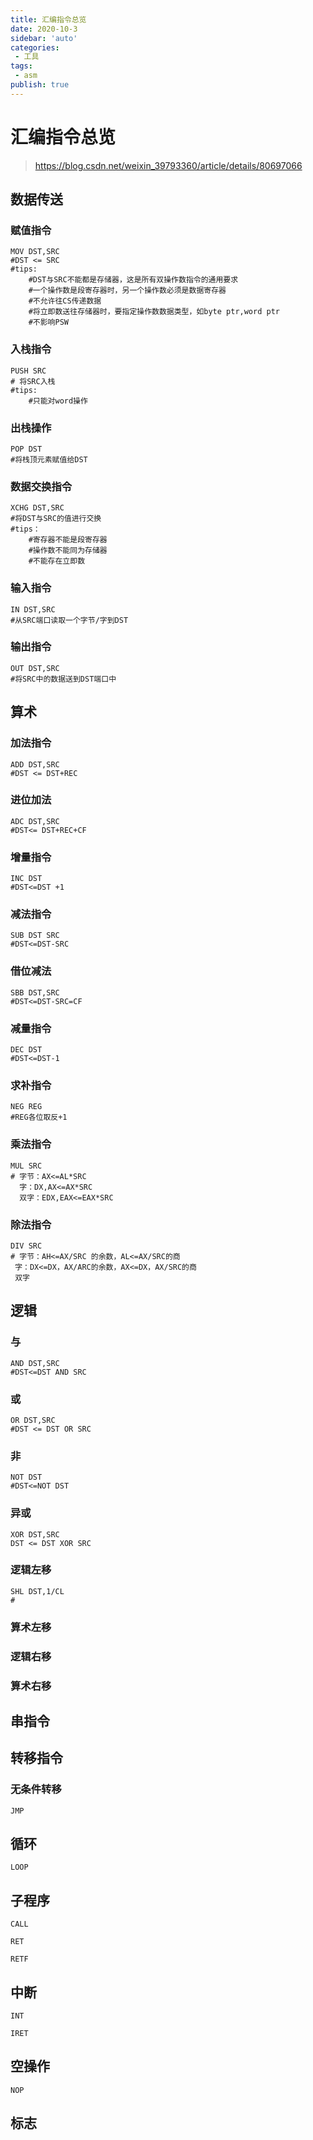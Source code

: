 ```yaml
---
title: 汇编指令总览
date: 2020-10-3
sidebar: 'auto'
categories:
 - 工具
tags:
 - asm
publish: true
---
```


# 汇编指令总览

> https://blog.csdn.net/weixin_39793360/article/details/80697066

## 数据传送

### 赋值指令

```assembly
MOV DST,SRC
#DST <= SRC
#tips:
	#DST与SRC不能都是存储器，这是所有双操作数指令的通用要求
	#一个操作数是段寄存器时，另一个操作数必须是数据寄存器
	#不允许往CS传递数据
	#将立即数送往存储器时，要指定操作数数据类型，如byte ptr,word ptr
	#不影响PSW
```

### 入栈指令

```assembly
PUSH SRC
# 将SRC入栈
#tips:
	#只能对word操作
```

### 出栈操作

```assembly
POP DST
#将栈顶元素赋值给DST
```

### 数据交换指令

```assembly
XCHG DST,SRC
#将DST与SRC的值进行交换
#tips：
	#寄存器不能是段寄存器
	#操作数不能同为存储器
	#不能存在立即数
```

### 输入指令

```assembly
IN DST,SRC
#从SRC端口读取一个字节/字到DST
```

### 输出指令

```assembly
OUT DST,SRC
#将SRC中的数据送到DST端口中
```

## 算术

### 加法指令

```assembly
ADD DST,SRC
#DST <= DST+REC
```

### 进位加法

```assembly
ADC DST,SRC
#DST<= DST+REC+CF
```

### 增量指令

```assembly
INC DST
#DST<=DST +1
```

### 减法指令

```assembly
SUB DST SRC
#DST<=DST-SRC
```

### 借位减法

```assembly
SBB DST,SRC
#DST<=DST-SRC=CF
```

### 减量指令

```assembly
DEC DST
#DST<=DST-1
```

### 求补指令

```assembly
NEG REG
#REG各位取反+1
```

### 乘法指令

```assembly
MUL SRC
# 字节：AX<=AL*SRC
  字：DX,AX<=AX*SRC
  双字：EDX,EAX<=EAX*SRC
```



### 除法指令

```assembly
DIV SRC
# 字节：AH<=AX/SRC 的余数，AL<=AX/SRC的商
 字：DX<=DX，AX/ARC的余数，AX<=DX，AX/SRC的商
 双字
```



## 逻辑

### 与

```assembly
AND DST,SRC
#DST<=DST AND SRC
```



### 或

```assembly
OR DST,SRC
#DST <= DST OR SRC
```



### 非

```assembly
NOT DST
#DST<=NOT DST
```



### 异或

```assembly
XOR DST,SRC
DST <= DST XOR SRC
```



### 逻辑左移

```assembly
SHL DST,1/CL
#
```



### 算术左移

### 逻辑右移

### 算术右移



## 串指令

## 转移指令

### 无条件转移

```assembly
JMP
```



## 循环

```assembly
LOOP
```



## 子程序

```assembly
CALL
```

```assembly
RET
```

```assembly
RETF
```



## 中断

```assembly
INT
```

```assembly
IRET
```





## 空操作

```assembly
NOP
```



## 标志

